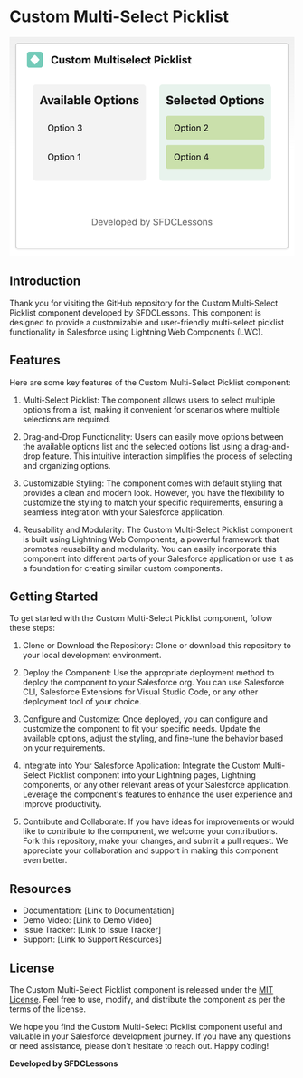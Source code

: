 # Custom Multi-Select Picklist

![alt text](https://github.com/arun12209/Custom-Multi-Select-Picklist-in-LWC-with-Drag-and-Drop/blob/main/Screenshot%202023-07-08%20at%209.40.05%20PM.png)

## Introduction
Thank you for visiting the GitHub repository for the Custom Multi-Select Picklist component developed by SFDCLessons. This component is designed to provide a customizable and user-friendly multi-select picklist functionality in Salesforce using Lightning Web Components (LWC).

## Features
Here are some key features of the Custom Multi-Select Picklist component:

1. Multi-Select Picklist: The component allows users to select multiple options from a list, making it convenient for scenarios where multiple selections are required.

2. Drag-and-Drop Functionality: Users can easily move options between the available options list and the selected options list using a drag-and-drop feature. This intuitive interaction simplifies the process of selecting and organizing options.

3. Customizable Styling: The component comes with default styling that provides a clean and modern look. However, you have the flexibility to customize the styling to match your specific requirements, ensuring a seamless integration with your Salesforce application.

4. Reusability and Modularity: The Custom Multi-Select Picklist component is built using Lightning Web Components, a powerful framework that promotes reusability and modularity. You can easily incorporate this component into different parts of your Salesforce application or use it as a foundation for creating similar custom components.

## Getting Started
To get started with the Custom Multi-Select Picklist component, follow these steps:

1. Clone or Download the Repository: Clone or download this repository to your local development environment.

2. Deploy the Component: Use the appropriate deployment method to deploy the component to your Salesforce org. You can use Salesforce CLI, Salesforce Extensions for Visual Studio Code, or any other deployment tool of your choice.

3. Configure and Customize: Once deployed, you can configure and customize the component to fit your specific needs. Update the available options, adjust the styling, and fine-tune the behavior based on your requirements.

4. Integrate into Your Salesforce Application: Integrate the Custom Multi-Select Picklist component into your Lightning pages, Lightning components, or any other relevant areas of your Salesforce application. Leverage the component's features to enhance the user experience and improve productivity.

5. Contribute and Collaborate: If you have ideas for improvements or would like to contribute to the component, we welcome your contributions. Fork this repository, make your changes, and submit a pull request. We appreciate your collaboration and support in making this component even better.

## Resources
- Documentation: [Link to Documentation]
- Demo Video: [Link to Demo Video]
- Issue Tracker: [Link to Issue Tracker]
- Support: [Link to Support Resources]

## License
The Custom Multi-Select Picklist component is released under the [MIT License](LICENSE). Feel free to use, modify, and distribute the component as per the terms of the license.

We hope you find the Custom Multi-Select Picklist component useful and valuable in your Salesforce development journey. If you have any questions or need assistance, please don't hesitate to reach out. Happy coding!

**Developed by SFDCLessons**
